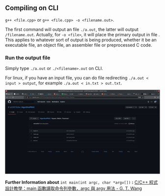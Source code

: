 ## Compiling on CLI
`g++ <file.cpp>` or `g++ <file.cpp> -o <filename.out>`.

The first command will output an file `./a.out`, the latter will output `/filename.out`.
Actually, for `-o <file>`, it will place the primary output in file <file>. This applies to whatever sort of output is being produced, whether it be an executable file, an object file, an assembler file or preprocessed C code.

### Run the output file
Simply type `./a.out` or `./<filename>.out` on CLI.

For linux, if you have an input file, you can do file redirecting `./a.out < input > output`, for example `./a.out < in.txt > out.txt`.

![](https://github.com/a22057916w/Data-Structure/blob/main/.meta/comple_exp.png)

**Further Information about** `int main(int argc, char *argv[])` **:** [C/C++ 程式設計教學：main 函數讀取命令列參數，argc 與 argv 用法 - G. T. Wang](https://blog.gtwang.org/programming/c-cpp-tutorial-argc-argv-read-command-line-arguments/)
